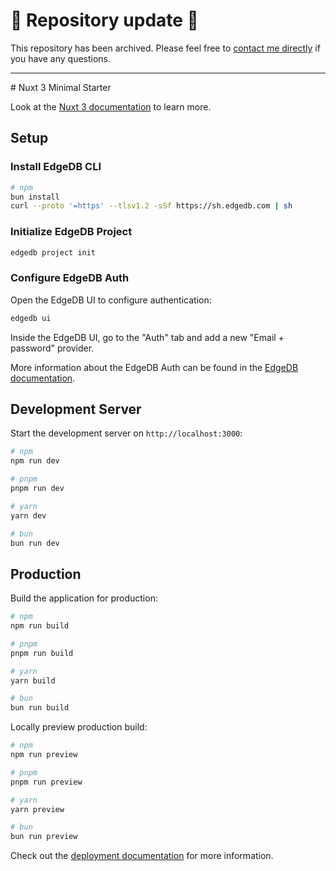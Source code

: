 
# 🚧 Repository update 🚧

This repository has been archived. Please feel free to [contact me directly](https://github.com/danielroe) if you have any questions.

<hr>
# Nuxt 3 Minimal Starter

Look at the [Nuxt 3 documentation](https://nuxt.com/docs/getting-started/introduction) to learn more.

## Setup

### Install EdgeDB CLI

```bash
# npm
bun install
curl --proto '=https' --tlsv1.2 -sSf https://sh.edgedb.com | sh
```

### Initialize EdgeDB Project

```bash
edgedb project init
```

### Configure EdgeDB Auth

Open the EdgeDB UI to configure authentication:

```bash
edgedb ui
```

Inside the EdgeDB UI, go to the "Auth" tab and add a new "Email + password" provider.

More information about the EdgeDB Auth can be found in the [EdgeDB documentation](https://www.edgedb.com/docs/guides/auth/index).

## Development Server

Start the development server on `http://localhost:3000`:

```bash
# npm
npm run dev

# pnpm
pnpm run dev

# yarn
yarn dev

# bun
bun run dev
```

## Production

Build the application for production:

```bash
# npm
npm run build

# pnpm
pnpm run build

# yarn
yarn build

# bun
bun run build
```

Locally preview production build:

```bash
# npm
npm run preview

# pnpm
pnpm run preview

# yarn
yarn preview

# bun
bun run preview
```

Check out the [deployment documentation](https://nuxt.com/docs/getting-started/deployment) for more information.
